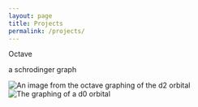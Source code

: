 ```yaml
---
layout: page
title: Projects
permalink: /projects/
---
```


<div class="project-card">
    <p class="project-title">Octave</p>
    <p class="project-description">a schrodinger graph</p>
    <img class="project-img" src="/burchardtang.github.io/images/Orbital322.png" alt="An image from the octave graphing of the d2 orbital">
    <img class="project-img" src="/burchardtang.github.io/images/Orbital320.png" alt="The graphing of a d0 orbital">
</div>
